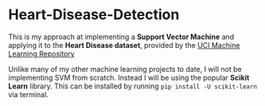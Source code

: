 # Heart-Disease-Detection
This is my approach at implementing a **Support Vector Machine** and applying it to the **Heart Disease dataset**, provided by the [UCI Machine Learning Repository](http://archive.ics.uci.edu/ml/datasets/Heart+Disease)

Unlike many of my other machine learning projects to date, I will not be implementing SVM from scratch. Instead I will be using the popular **Scikit Learn** library. This can be installed by running ```pip install -U scikit-learn``` via terminal.
